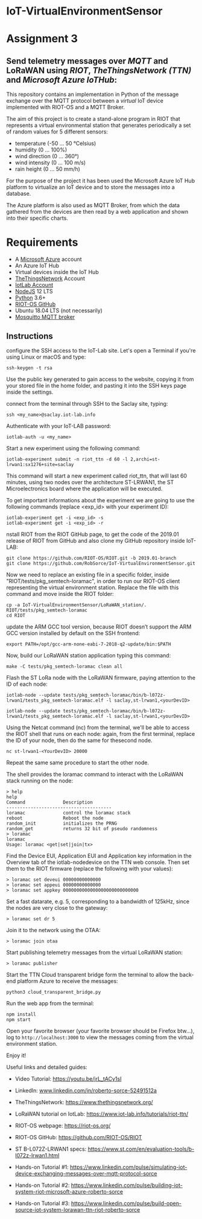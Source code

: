 # IoT-VirtualEnvironmentSensor
# Assignment 3

## Send telemetry messages over ***MQTT*** and LoRaWAN using ***RIOT***, ***TheThingsNetwork (TTN)*** and ***Microsoft Azure IoTHub***:

This repository contains an implementation in Python of the message exchange over the MQTT protocol between a _virtual_ IoT device implemented with RIOT-OS and a MQTT Broker.

The aim of this project is to create a stand-alone program in RIOT that represents a virtual environmental station that generates periodically a set of random values for 5 different sensors:

- temperature (-50 ... 50 °Celsius)
- humidity (0 ... 100%)
- wind direction (0 ... 360°)
- wind intensity (0 ... 100 m/s)
- rain height (0 ... 50 mm/h)

For the purpose of the project it has been used the Microsoft Azure IoT Hub platform to virtualize an IoT device and to store the messages into a database.

The Azure platform is also used as MQTT Broker, from which the data gathered from the devices are then read by a web application and shown into their specific charts.

# Requirements

- A [Microsoft Azure](https://azure.microsoft.com/en-us/) account
- An Azure IoT Hub
- Virtual devices inside the IoT Hub
- [TheThingsNetwork](https://www.thethingsnetwork.org/) Account
- [IotLab Account](https://www.iot-lab.info/)
- [NodeJS](https://nodejs.org/it/download/) 12 LTS
- [Python](https://www.python.org/downloads/) 3.6+
- [RIOT-OS GitHub](https://github.com/RIOT-OS/RIOT)
- Ubuntu 18.04 LTS (not necessarily)
- [Mosquitto MQTT broker](https://www.vultr.com/docs/how-to-install-mosquitto-mqtt-broker-server-on-ubuntu-16-04)


## Instructions

configure the SSH access to the IoT-Lab site. Let's open a Terminal if you're using Linux or macOS and type:


```
ssh-keygen -t rsa

```

Use the public key generated to gain access to the website, copying it from your stored file in the home folder, and pasting it into the SSH keys page inside the settings.

connect from the terminal through SSH to the Saclay site, typing:

```
ssh <my_name>@saclay.iot-lab.info
```

Authenticate with your IoT-LAB password:

```
iotlab-auth -u <my_name>
```

Start a new experiment using the following command:

```
iotlab-experiment submit -n riot_ttn -d 60 -l 2,archi=st-lrwan1:sx1276+site=saclay
```

This command will start a new experiment called riot_ttn, that will last 60 minutes, using two nodes over the architecture ST-LRWAN1, the ST Microelectronics board where the application will be executed.

To get important informations about the experiment we are going to use the following commands (replace <exp_id> with your experiment ID):

```
iotlab-experiment get -i <exp_id> -s
iotlab-experiment get -i <exp_id> -r
```

nstall RIOT from the RIOT GitHub page, to get the code of the 2019.01 release of RIOT from GitHub and also clone my GitHub repository inside IoT-LAB:

```
git clone https://github.com/RIOT-OS/RIOT.git -b 2019.01-branch
git clone https://github.com/RobSorce/IoT-VirtualEnvironmentSensor.git
```

Now we need to replace an existing file in a specific folder, inside "RIOT/tests/pkg_semtech-loramac", in order to run our RIOT-OS client representing the virtual environment station. Replace the file with this command and move inside the RIOT folder:

```
cp -a IoT-VirtualEnvironmentSensor/LoRaWAN_station/. RIOT/tests/pkg_semtech-loramac
cd RIOT
```

update the ARM GCC tool version, because RIOT doesn’t support the ARM GCC version installed by default on the SSH frontend:

```
export PATH=/opt/gcc-arm-none-eabi-7-2018-q2-update/bin:$PATH
```

Now, build our LoRaWAN station application typing this command:

```
make -C tests/pkg_semtech-loramac clean all
```

Flash the ST LoRa node with the LoRaWAN firmware, paying attention to the ID of each node: 

```
iotlab-node --update tests/pkg_semtech-loramac/bin/b-l072z-lrwan1/tests_pkg_semtech-loramac.elf -l saclay,st-lrwan1,<yourDevID>

iotlab-node --update tests/pkg_semtech-loramac/bin/b-l072z-lrwan1/tests_pkg_semtech-loramac.elf -l saclay,st-lrwan1,<yourDevID>
```

Using the Netcat command (nc) from the terminal, we'll be able to access the RIOT shell that runs on each node: again, from the first terminal, replace the ID of your node, then do the same for thesecond node. 

```
nc st-lrwan1-<YourDevID> 20000
```

Repeat the same same procedure to start the other node.

The shell provides the loramac command to interact with the LoRaWAN stack running on the node:

```
> help
help
Command              Description
---------------------------------------
loramac              control the loramac stack
reboot               Reboot the node
random_init          initializes the PRNG
random_get           returns 32 bit of pseudo randomness
> loramac
loramac
Usage: loramac <get|set|join|tx>

```

Find the Device EUI, Application EUI and Application key information in the Overview tab of the iotlab-nodedevice on the TTN web console. Then set them to the RIOT firmware (replace the following with your values):

```
> loramac set deveui 00000000000000
> loramac set appeui 00000000000000
> loramac set appkey 0000000000000000000000000000
```

Set a fast datarate, e.g. 5, corresponding to a bandwidth of 125kHz, since the nodes are very close to the gateway:

```
> loramac set dr 5
```

Join it to the network using the OTAA:

```
> loramac join otaa
```

Start publishing telemetry messages from the virtual LoRaWAN station:

```
> loramac publisher
```

Start the TTN Cloud transparent bridge form the terminal to allow the back-end platform Azure to receive the messages:

```
python3 cloud_transparent_bridge.py
```

Run the web app from the terminal:

```
npm install
npm start
```
Open your favorite browser (your favorite browser should be Firefox btw...), log to ``` http://localhost:3000 ``` to view the messages coming from the virtual environment station.

Enjoy it!

Useful links and detailed guides:

- Video Tutorial:  https://youtu.be/jrL_tACy1sI 

- LinkedIn: www.linkedin.com/in/roberto-sorce-52491512a

- TheThingsNetwork: https://www.thethingsnetwork.org/

- LoRaWAN tutorial on IotLab: https://www.iot-lab.info/tutorials/riot-ttn/

- RIOT-OS webpage: https://riot-os.org/

- RIOT-OS GitHub: https://github.com/RIOT-OS/RIOT

- ST B-L072Z-LRWAN1 specs: https://www.st.com/en/evaluation-tools/b-l072z-lrwan1.html

- Hands-on Tutorial #1: https://www.linkedin.com/pulse/simulating-iot-device-exchanging-messages-over-mqtt-protocol-sorce

- Hands-on Tutorial #2: https://www.linkedin.com/pulse/building-iot-system-riot-microsoft-azure-roberto-sorce

- Hands-on Tutorial #3: https://www.linkedin.com/pulse/build-open-source-iot-system-lorawan-ttn-riot-roberto-sorce
